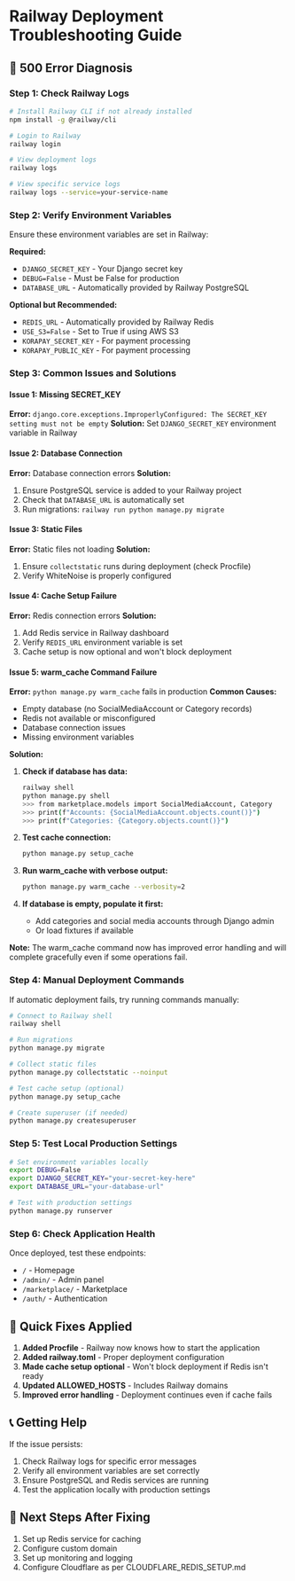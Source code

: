 # Railway Deployment Troubleshooting Guide

## 🚨 500 Error Diagnosis

### Step 1: Check Railway Logs
```bash
# Install Railway CLI if not already installed
npm install -g @railway/cli

# Login to Railway
railway login

# View deployment logs
railway logs

# View specific service logs
railway logs --service=your-service-name
```

### Step 2: Verify Environment Variables
Ensure these environment variables are set in Railway:

**Required:**
- `DJANGO_SECRET_KEY` - Your Django secret key
- `DEBUG=False` - Must be False for production
- `DATABASE_URL` - Automatically provided by Railway PostgreSQL

**Optional but Recommended:**
- `REDIS_URL` - Automatically provided by Railway Redis
- `USE_S3=False` - Set to True if using AWS S3
- `KORAPAY_SECRET_KEY` - For payment processing
- `KORAPAY_PUBLIC_KEY` - For payment processing

### Step 3: Common Issues and Solutions

#### Issue 1: Missing SECRET_KEY
**Error:** `django.core.exceptions.ImproperlyConfigured: The SECRET_KEY setting must not be empty`
**Solution:** Set `DJANGO_SECRET_KEY` environment variable in Railway

#### Issue 2: Database Connection
**Error:** Database connection errors
**Solution:** 
1. Ensure PostgreSQL service is added to your Railway project
2. Check that `DATABASE_URL` is automatically set
3. Run migrations: `railway run python manage.py migrate`

#### Issue 3: Static Files
**Error:** Static files not loading
**Solution:**
1. Ensure `collectstatic` runs during deployment (check Procfile)
2. Verify WhiteNoise is properly configured

#### Issue 4: Cache Setup Failure
**Error:** Redis connection errors
**Solution:**
1. Add Redis service in Railway dashboard
2. Verify `REDIS_URL` environment variable is set
3. Cache setup is now optional and won't block deployment

#### Issue 5: warm_cache Command Failure
**Error:** `python manage.py warm_cache` fails in production
**Common Causes:**
- Empty database (no SocialMediaAccount or Category records)
- Redis not available or misconfigured
- Database connection issues
- Missing environment variables

**Solution:**
1. **Check if database has data:**
   ```bash
   railway shell
   python manage.py shell
   >>> from marketplace.models import SocialMediaAccount, Category
   >>> print(f"Accounts: {SocialMediaAccount.objects.count()}")
   >>> print(f"Categories: {Category.objects.count()}")
   ```

2. **Test cache connection:**
   ```bash
   python manage.py setup_cache
   ```

3. **Run warm_cache with verbose output:**
   ```bash
   python manage.py warm_cache --verbosity=2
   ```

4. **If database is empty, populate it first:**
   - Add categories and social media accounts through Django admin
   - Or load fixtures if available

**Note:** The warm_cache command now has improved error handling and will complete gracefully even if some operations fail.

### Step 4: Manual Deployment Commands
If automatic deployment fails, try running commands manually:

```bash
# Connect to Railway shell
railway shell

# Run migrations
python manage.py migrate

# Collect static files
python manage.py collectstatic --noinput

# Test cache setup (optional)
python manage.py setup_cache

# Create superuser (if needed)
python manage.py createsuperuser
```

### Step 5: Test Local Production Settings
```bash
# Set environment variables locally
export DEBUG=False
export DJANGO_SECRET_KEY="your-secret-key-here"
export DATABASE_URL="your-database-url"

# Test with production settings
python manage.py runserver
```

### Step 6: Check Application Health
Once deployed, test these endpoints:
- `/` - Homepage
- `/admin/` - Admin panel
- `/marketplace/` - Marketplace
- `/auth/` - Authentication

## 🔧 Quick Fixes Applied

1. **Added Procfile** - Railway now knows how to start the application
2. **Added railway.toml** - Proper deployment configuration
3. **Made cache setup optional** - Won't block deployment if Redis isn't ready
4. **Updated ALLOWED_HOSTS** - Includes Railway domains
5. **Improved error handling** - Deployment continues even if cache fails

## 📞 Getting Help

If the issue persists:
1. Check Railway logs for specific error messages
2. Verify all environment variables are set correctly
3. Ensure PostgreSQL and Redis services are running
4. Test the application locally with production settings

## 🚀 Next Steps After Fixing

1. Set up Redis service for caching
2. Configure custom domain
3. Set up monitoring and logging
4. Configure Cloudflare as per CLOUDFLARE_REDIS_SETUP.md